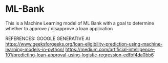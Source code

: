 # ML-Bank
This is a Machine Learning model of ML Bank with a goal to determine whether to approve / disapprove a loan application


REFERENCES:
GOOGLE GENERATIVE AI
https://www.geeksforgeeks.org/loan-eligibility-prediction-using-machine-learning-models-in-python/
https://medium.com/artificial-intelligence-101/predicting-loan-approval-using-logistic-regression-edfbf4da0bb6